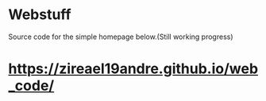 # Webstuff
Source code for the simple homepage below.(Still working progress)
# https://zireael19andre.github.io/web_code/
